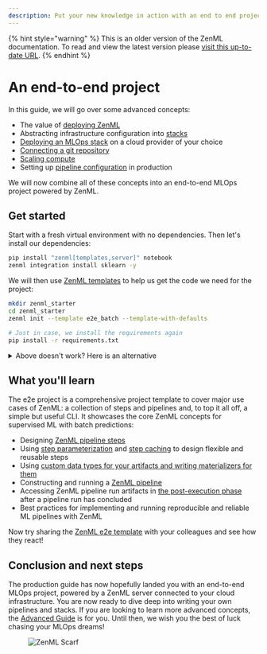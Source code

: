 ```yaml
---
description: Put your new knowledge in action with an end to end project
---
```


{% hint style="warning" %}
This is an older version of the ZenML documentation. To read and view the latest version please [visit this up-to-date URL](https://docs.zenml.io).
{% endhint %}


# An end-to-end project

In this guide, we will go over some advanced concepts:

- The value of [deploying ZenML](connect-deployed-zenml.md)
- Abstracting infrastructure configuration into [stacks](understand-stacks.md)
- [Deploying an MLOps stack](cloud-stack.md) on a cloud provider of your choice
- [Connecting a git repository](connect-code-repository.md)
- [Scaling compute](scale-compute.md)
- Setting up [pipeline configuration](configure-pipeline.md) in production

We will now combine all of these concepts into an end-to-end MLOps project powered by ZenML.

## Get started

Start with a fresh virtual environment with no dependencies. Then let's install our dependencies:

```bash
pip install "zenml[templates,server]" notebook
zenml integration install sklearn -y
```

We will then use [ZenML templates](../advanced-guide/best-practices/using-project-templates.md) to help us get the code we need for the project:

```bash
mkdir zenml_starter
cd zenml_starter
zenml init --template e2e_batch --template-with-defaults

# Just in case, we install the requirements again
pip install -r requirements.txt
```

<details>

<summary>Above doesn't work? Here is an alternative</summary>

The e2e template is also available as a [ZenML example](https://github.com/zenml-io/zenml/tree/main/examples/e2e). You can clone it:

```bash
git clone git@github.com:zenml-io/zenml.git
cd examples/e2e
pip install -r requirements.txt
zenml init
```

</details>

## What you'll learn

The e2e project is a comprehensive project template to cover major use cases of ZenML: a collection of steps and pipelines and, to top it all off, a simple but useful CLI. It showcases the core ZenML concepts for supervised ML with batch predictions:

- Designing [ZenML pipeline steps](https://docs.zenml.io/user-guide/starter-guide/create-an-ml-pipeline)
- Using [step parameterization](https://docs.zenml.io/user-guide/starter-guide/create-an-ml-pipeline#parametrizing-a-step)
 and [step caching](https://docs.zenml.io/user-guide/starter-guide/cache-previous-executions#caching-at-a-step-level)
to design flexible and reusable steps
- Using [custom data types for your artifacts and writing materializers for them](https://docs.zenml.io/user-guide/advanced-guide/artifact-management/handle-custom-data-types)
- Constructing and running a [ZenML pipeline](https://docs.zenml.io/user-guide/starter-guide/create-an-ml-pipeline)
- Accessing ZenML pipeline run artifacts in [the post-execution phase](https://docs.zenml.io/user-guide/starter-guide/fetch-runs-after-execution)
after a pipeline run has concluded
- Best practices for implementing and running reproducible and reliable ML pipelines with ZenML

Now try sharing the [ZenML e2e template](https://github.com/zenml-io/template-e2e-batch) with your colleagues and see how they react!

## Conclusion and next steps

The production guide has now hopefully landed you with an end-to-end MLOps project, powered by a ZenML server connected to your cloud infrastructure. You are now ready to dive deep into writing your own pipelines and stacks. If you are looking to learn more advanced concepts, the [Advanced Guide](../advanced-guide/) is for you. Until then, we wish you the best of luck chasing your MLOps dreams!

<!-- For scarf -->
<figure><img alt="ZenML Scarf" referrerpolicy="no-referrer-when-downgrade" src="https://static.scarf.sh/a.png?x-pxid=f0b4f458-0a54-4fcd-aa95-d5ee424815bc" /></figure>